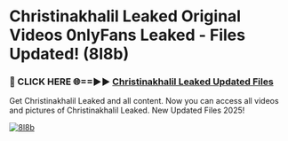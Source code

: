 # Christinakhalil Leaked Original Videos 0nlyFans Leaked - Files Updated! (8l8b)

<h3>🔴 CLICK HERE 🌐==►► <a href="https://tinyurl.com/ehrbuxhb" rel="nofollow">Christinakhalil Leaked Updated Files</a></h3>

Get Christinakhalil Leaked and all content. Now you can access all videos and pictures of Christinakhalil Leaked. New Updated Files 2025!

[![8l8b](https://i.imgur.com/lVYEuWS.gif)](https://tinyurl.com/ehrbuxhb)
